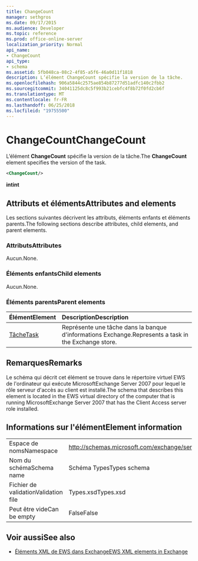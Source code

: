 ```yaml
---
title: ChangeCount
manager: sethgros
ms.date: 09/17/2015
ms.audience: Developer
ms.topic: reference
ms.prod: office-online-server
localization_priority: Normal
api_name:
- ChangeCount
api_type:
- schema
ms.assetid: 5fb048ca-08c2-4f85-a5f6-46a0d11f1818
description: L’élément ChangeCount spécifie la version de la tâche.
ms.openlocfilehash: 906a5844c2575ae854b87277d51adfc140c2fbb2
ms.sourcegitcommit: 34041125dc8c5f993b21cebfc4f8b72f0fd2cb6f
ms.translationtype: MT
ms.contentlocale: fr-FR
ms.lasthandoff: 06/25/2018
ms.locfileid: "19755500"
---
```

# <a name="changecount"></a><span data-ttu-id="bb14e-103">ChangeCount</span><span class="sxs-lookup"><span data-stu-id="bb14e-103">ChangeCount</span></span>

<span data-ttu-id="bb14e-104">L’élément **ChangeCount** spécifie la version de la tâche.</span><span class="sxs-lookup"><span data-stu-id="bb14e-104">The **ChangeCount** element specifies the version of the task.</span></span> 
  
```xml
<ChangeCount/>
```

 <span data-ttu-id="bb14e-105">**int**</span><span class="sxs-lookup"><span data-stu-id="bb14e-105">**int**</span></span>
## <a name="attributes-and-elements"></a><span data-ttu-id="bb14e-106">Attributs et éléments</span><span class="sxs-lookup"><span data-stu-id="bb14e-106">Attributes and elements</span></span>

<span data-ttu-id="bb14e-107">Les sections suivantes décrivent les attributs, éléments enfants et éléments parents.</span><span class="sxs-lookup"><span data-stu-id="bb14e-107">The following sections describe attributes, child elements, and parent elements.</span></span>
  
### <a name="attributes"></a><span data-ttu-id="bb14e-108">Attributs</span><span class="sxs-lookup"><span data-stu-id="bb14e-108">Attributes</span></span>

<span data-ttu-id="bb14e-109">Aucun.</span><span class="sxs-lookup"><span data-stu-id="bb14e-109">None.</span></span>
  
### <a name="child-elements"></a><span data-ttu-id="bb14e-110">Éléments enfants</span><span class="sxs-lookup"><span data-stu-id="bb14e-110">Child elements</span></span>

<span data-ttu-id="bb14e-111">Aucun.</span><span class="sxs-lookup"><span data-stu-id="bb14e-111">None.</span></span>
  
### <a name="parent-elements"></a><span data-ttu-id="bb14e-112">Éléments parents</span><span class="sxs-lookup"><span data-stu-id="bb14e-112">Parent elements</span></span>

|<span data-ttu-id="bb14e-113">**Élément**</span><span class="sxs-lookup"><span data-stu-id="bb14e-113">**Element**</span></span>|<span data-ttu-id="bb14e-114">**Description**</span><span class="sxs-lookup"><span data-stu-id="bb14e-114">**Description**</span></span>|
|:-----|:-----|
|[<span data-ttu-id="bb14e-115">Tâche</span><span class="sxs-lookup"><span data-stu-id="bb14e-115">Task</span></span>](task.md) <br/> |<span data-ttu-id="bb14e-116">Représente une tâche dans la banque d'informations Exchange.</span><span class="sxs-lookup"><span data-stu-id="bb14e-116">Represents a task in the Exchange store.</span></span>  <br/> |
   
## <a name="remarks"></a><span data-ttu-id="bb14e-117">Remarques</span><span class="sxs-lookup"><span data-stu-id="bb14e-117">Remarks</span></span>

<span data-ttu-id="bb14e-118">Le schéma qui décrit cet élément se trouve dans le répertoire virtuel EWS de l'ordinateur qui exécute MicrosoftExchange Server 2007 pour lequel le rôle serveur d'accès au client est installé.</span><span class="sxs-lookup"><span data-stu-id="bb14e-118">The schema that describes this element is located in the EWS virtual directory of the computer that is running MicrosoftExchange Server 2007 that has the Client Access server role installed.</span></span>
  
## <a name="element-information"></a><span data-ttu-id="bb14e-119">Informations sur l'élément</span><span class="sxs-lookup"><span data-stu-id="bb14e-119">Element information</span></span>

|||
|:-----|:-----|
|<span data-ttu-id="bb14e-120">Espace de noms</span><span class="sxs-lookup"><span data-stu-id="bb14e-120">Namespace</span></span>  <br/> |http://schemas.microsoft.com/exchange/services/2006/types  <br/> |
|<span data-ttu-id="bb14e-121">Nom du schéma</span><span class="sxs-lookup"><span data-stu-id="bb14e-121">Schema name</span></span>  <br/> |<span data-ttu-id="bb14e-122">Schéma Types</span><span class="sxs-lookup"><span data-stu-id="bb14e-122">Types schema</span></span>  <br/> |
|<span data-ttu-id="bb14e-123">Fichier de validation</span><span class="sxs-lookup"><span data-stu-id="bb14e-123">Validation file</span></span>  <br/> |<span data-ttu-id="bb14e-124">Types.xsd</span><span class="sxs-lookup"><span data-stu-id="bb14e-124">Types.xsd</span></span>  <br/> |
|<span data-ttu-id="bb14e-125">Peut être vide</span><span class="sxs-lookup"><span data-stu-id="bb14e-125">Can be empty</span></span>  <br/> |<span data-ttu-id="bb14e-126">False</span><span class="sxs-lookup"><span data-stu-id="bb14e-126">False</span></span>  <br/> |
   
## <a name="see-also"></a><span data-ttu-id="bb14e-127">Voir aussi</span><span class="sxs-lookup"><span data-stu-id="bb14e-127">See also</span></span>



- [<span data-ttu-id="bb14e-128">Éléments XML de EWS dans Exchange</span><span class="sxs-lookup"><span data-stu-id="bb14e-128">EWS XML elements in Exchange</span></span>](ews-xml-elements-in-exchange.md)


